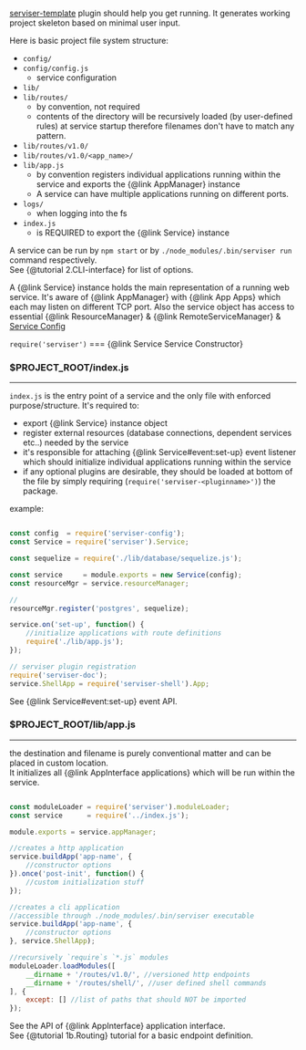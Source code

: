 
[serviser-template](https://github.com/lucid-services/serviser-template) plugin should help you get running. It generates working project skeleton based on minimal user input.  

Here is basic project file system structure:

- `config/`
- `config/config.js`
    - service configuration
- `lib/`
- `lib/routes/`
    - by convention, not required
    - contents of the directory will be recursively loaded (by user-defined rules) at service startup therefore filenames don't have to match any pattern.
- `lib/routes/v1.0/`
- `lib/routes/v1.0/<app_name>/`
- `lib/app.js`
    - by convention registers individual applications running within the service and exports the {@link AppManager} instance
    - A service can have multiple applications running on different ports.
- `logs/`
    - when logging into the fs
- `index.js`
    - is REQUIRED to export the {@link Service} instance


A service can be run by `npm start` or by `./node_modules/.bin/serviser run` command respectively.  
See {@tutorial 2.CLI-interface} for list of options.  

A {@link Service} instance holds the main representation of a running web service. It's aware of {@link AppManager} with {@link App Apps} which each may listen on different TCP port. Also the service object has access to essential {@link ResourceManager} & {@link RemoteServiceManager} & [Service Config](https://github.com/lucid-services/serviser-config)  

`require('serviser')` === {@link Service Service Constructor}  

### $PROJECT_ROOT/index.js
--------------------------

`index.js` is the entry point of a service and the only file with enforced purpose/structure. It's required to:  
* export {@link Service} instance object
* register external resources (database connections, dependent services etc..) needed by the service
* it's responsible for attaching {@link  Service#event:set-up} event listener which should initialize individual applications running within the service
* if any optional plugins are desirable, they should be loaded at bottom of the file by simply requiring (`require('serviser-<pluginname>')`) the package.


example:  

```javascript

const config  = require('serviser-config');
const Service = require('serviser').Service;

const sequelize = require('./lib/database/sequelize.js');

const service     = module.exports = new Service(config);
const resourceMgr = service.resourceManager;

//
resourceMgr.register('postgres', sequelize);

service.on('set-up', function() {
    //initialize applications with route definitions
    require('./lib/app.js');
});

// serviser plugin registration
require('serviser-doc');
service.ShellApp = require('serviser-shell').App;
```

See {@link Service#event:set-up} event API.  


### $PROJECT_ROOT/lib/app.js
----------------------------
the destination and filename is purely conventional matter and can be placed in custom location.  
It initializes all {@link AppInterface applications} which will be run within the service.

```javascript

const moduleLoader = require('serviser').moduleLoader;
const service      = require('../index.js');

module.exports = service.appManager;

//creates a http application
service.buildApp('app-name', {
    //constructor options
}).once('post-init', function() {
    //custom initialization stuff
});

//creates a cli application
//accessible through ./node_modules/.bin/serviser executable
service.buildApp('app-name', {
    //constructor options
}, service.ShellApp);

//recursively `require`s `*.js` modules
moduleLoader.loadModules([
    __dirname + '/routes/v1.0/', //versioned http endpoints
    __dirname + '/routes/shell/', //user defined shell commands
], {
    except: [] //list of paths that should NOT be imported
});
```

See the API of {@link AppInterface} application interface.  
See {@tutorial 1b.Routing} tutorial for a basic endpoint definition.
